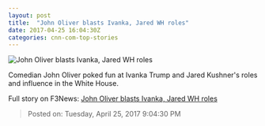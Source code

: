 ```yaml
---
layout: post
title:  "John Oliver blasts Ivanka, Jared WH roles"
date: 2017-04-25 16:04:30Z
categories: cnn-com-top-stories
---
```


![John Oliver blasts Ivanka, Jared WH roles](http://i2.cdn.cnn.com/cnnnext/dam/assets/170424101904-john-oliver-ivanka-jared-kushner-role-00002709-super-tease.jpg)

Comedian John Oliver poked fun at Ivanka Trump and Jared Kushner's roles and influence in the White House.


Full story on F3News: [John Oliver blasts Ivanka, Jared WH roles](http://www.f3nws.com/n/kgXBRD)

> Posted on: Tuesday, April 25, 2017 9:04:30 PM
